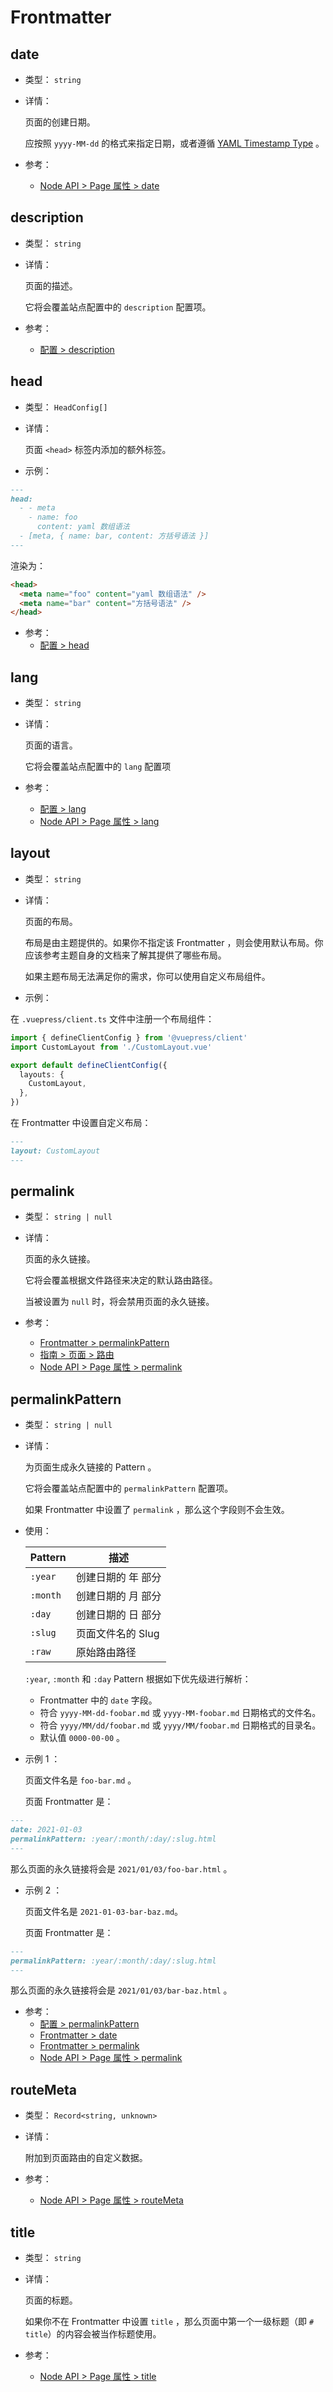 # Frontmatter

## date

- 类型： `string`

- 详情：

  页面的创建日期。

  应按照 `yyyy-MM-dd` 的格式来指定日期，或者遵循 [YAML Timestamp Type](https://yaml.org/type/timestamp.html) 。

- 参考：
  - [Node API > Page 属性 > date](./node-api.md#date)

## description

- 类型： `string`

- 详情：

  页面的描述。

  它将会覆盖站点配置中的 `description` 配置项。

- 参考：
  - [配置 > description](./config.md#description)

## head

- 类型： `HeadConfig[]`

- 详情：

  页面 `<head>` 标签内添加的额外标签。

- 示例：

```md
---
head:
  - - meta
    - name: foo
      content: yaml 数组语法
  - [meta, { name: bar, content: 方括号语法 }]
---
```

渲染为：

```html
<head>
  <meta name="foo" content="yaml 数组语法" />
  <meta name="bar" content="方括号语法" />
</head>
```

- 参考：
  - [配置 > head](./config.md#head)

## lang

- 类型： `string`

- 详情：

  页面的语言。

  它将会覆盖站点配置中的 `lang` 配置项

- 参考：
  - [配置 > lang](./config.md#lang)
  - [Node API > Page 属性 > lang](./node-api.md#lang)

## layout

- 类型： `string`

- 详情：

  页面的布局。

  布局是由主题提供的。如果你不指定该 Frontmatter ，则会使用默认布局。你应该参考主题自身的文档来了解其提供了哪些布局。

  如果主题布局无法满足你的需求，你可以使用自定义布局组件。

- 示例：

在 `.vuepress/client.ts` 文件中注册一个布局组件：

```ts
import { defineClientConfig } from '@vuepress/client'
import CustomLayout from './CustomLayout.vue'

export default defineClientConfig({
  layouts: {
    CustomLayout,
  },
})
```

在 Frontmatter 中设置自定义布局：

```md
---
layout: CustomLayout
---
```

## permalink

- 类型： `string | null`

- 详情：

  页面的永久链接。

  它将会覆盖根据文件路径来决定的默认路由路径。

  当被设置为 `null` 时，将会禁用页面的永久链接。

- 参考：
  - [Frontmatter > permalinkPattern](#permalinkpattern)
  - [指南 > 页面 > 路由](../guide/page.md#路由)
  - [Node API > Page 属性 > permalink](./node-api.md#permalink)

## permalinkPattern

- 类型： `string | null`

- 详情：

  为页面生成永久链接的 Pattern 。

  它将会覆盖站点配置中的 `permalinkPattern` 配置项。

  如果 Frontmatter 中设置了 `permalink` ，那么这个字段则不会生效。

- 使用：

  | Pattern  | 描述               |
  | -------- | ------------------ |
  | `:year`  | 创建日期的 年 部分 |
  | `:month` | 创建日期的 月 部分 |
  | `:day`   | 创建日期的 日 部分 |
  | `:slug`  | 页面文件名的 Slug  |
  | `:raw`   | 原始路由路径       |

  `:year`, `:month` 和 `:day` Pattern 根据如下优先级进行解析：

  - Frontmatter 中的 `date` 字段。
  - 符合 `yyyy-MM-dd-foobar.md` 或 `yyyy-MM-foobar.md` 日期格式的文件名。
  - 符合 `yyyy/MM/dd/foobar.md` 或 `yyyy/MM/foobar.md` 日期格式的目录名。
  - 默认值 `0000-00-00` 。

- 示例 1 ：

  页面文件名是 `foo-bar.md` 。

  页面 Frontmatter 是：

```md
---
date: 2021-01-03
permalinkPattern: :year/:month/:day/:slug.html
---
```

那么页面的永久链接将会是 `2021/01/03/foo-bar.html` 。

- 示例 2 ：

  页面文件名是 `2021-01-03-bar-baz.md`。

  页面 Frontmatter 是：

```md
---
permalinkPattern: :year/:month/:day/:slug.html
---
```

那么页面的永久链接将会是 `2021/01/03/bar-baz.html` 。

- 参考：
  - [配置 > permalinkPattern](./config.md#permalinkpattern)
  - [Frontmatter > date](#date)
  - [Frontmatter > permalink](#permalink)
  - [Node API > Page 属性 > permalink](./node-api.md#permalink)

## routeMeta

- 类型： `Record<string, unknown>`

- 详情：

  附加到页面路由的自定义数据。

- 参考：
  - [Node API > Page 属性 > routeMeta](./node-api.md#routeMeta)

## title

- 类型： `string`

- 详情：

  页面的标题。

  如果你不在 Frontmatter 中设置 `title` ，那么页面中第一个一级标题（即 `# title`）的内容会被当作标题使用。

- 参考：
  - [Node API > Page 属性 > title](./node-api.md#title)
